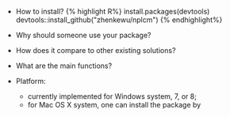 * How to install?
    {% highlight R%}
    install.packages(devtools)
    devtools::install_github("zhenkewu/nplcm")
    {% endhighlight%}

* Why should someone use your package?

* How does it compare to other existing solutions?

* What are the main functions?

* Platform:
  * currently implemented for Windows system, 7, or 8;
  * for Mac OS X system, one can install the package by 

